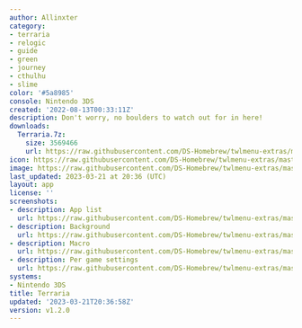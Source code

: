 ```yaml
---
author: Allinxter
category:
- terraria
- relogic
- guide
- green
- journey
- cthulhu
- slime
color: '#5a8985'
console: Nintendo 3DS
created: '2022-08-13T00:33:11Z'
description: Don't worry, no boulders to watch out for in here!
downloads:
  Terraria.7z:
    size: 3569466
    url: https://raw.githubusercontent.com/DS-Homebrew/twlmenu-extras/master/_nds/TWiLightMenu/3dsmenu/themes/Terraria.7z
icon: https://raw.githubusercontent.com/DS-Homebrew/twlmenu-extras/master/_nds/TWiLightMenu/3dsmenu/themes/meta/Terraria/icon.png
image: https://raw.githubusercontent.com/DS-Homebrew/twlmenu-extras/master/_nds/TWiLightMenu/3dsmenu/themes/meta/Terraria/icon.png
last_updated: 2023-03-21 at 20:36 (UTC)
layout: app
license: ''
screenshots:
- description: App list
  url: https://raw.githubusercontent.com/DS-Homebrew/twlmenu-extras/master/_nds/TWiLightMenu/3dsmenu/themes/meta/Terraria/screenshots/app-list.png
- description: Background
  url: https://raw.githubusercontent.com/DS-Homebrew/twlmenu-extras/master/_nds/TWiLightMenu/3dsmenu/themes/meta/Terraria/screenshots/background.png
- description: Macro
  url: https://raw.githubusercontent.com/DS-Homebrew/twlmenu-extras/master/_nds/TWiLightMenu/3dsmenu/themes/meta/Terraria/screenshots/macro.png
- description: Per game settings
  url: https://raw.githubusercontent.com/DS-Homebrew/twlmenu-extras/master/_nds/TWiLightMenu/3dsmenu/themes/meta/Terraria/screenshots/per-game-settings.png
systems:
- Nintendo 3DS
title: Terraria
updated: '2023-03-21T20:36:58Z'
version: v1.2.0
---
```

